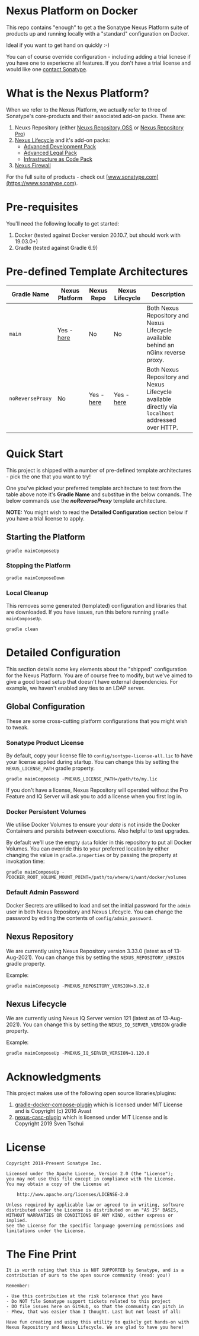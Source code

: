 # Nexus Platform on Docker

This repo contains "enough" to get a the Sonatype Nexus Platform suite of products up and running locally with a "standard" configuration on Docker.

Ideal if you want to get hand on quickly :-)

You can of course override configuration - including adding a trial licnese if you have one to experiecne all features. If you don't have a trial license and would like one [contact Sonatype](https://www.sonatype.com).

# What is the Nexus Platform?

When we refer to the Nexus Platform, we actually refer to three of Sonatype's core-products and their associated add-on packs. These are:

1. Neuxs Repository (either [Neuxs Repository OSS](https://www.sonatype.com/products/repository-oss) or [Nexus Repository Pro](https://www.sonatype.com/products/repository-pro?))
2. [Nexus Lifecycle](https://www.sonatype.com/products/open-source-security-dependency-management) and it's add-on packs:
    - [Advanced Development Pack](https://www.sonatype.com/product/advanced-development-pack)
    - [Advanced Legal Pack](https://www.sonatype.com/products/advanced-legal-pack)
    - [Infrastructure as Code Pack](https://www.sonatype.com/product/infrastructure-as-code)
3. [Nexus Firewall](https://www.sonatype.com/products/firewall)

For the full suite of products - check out [www.sonatype.com](https://www.sonatype.com).

# Pre-requisites

You'll need the following locally to get started:

1. Docker (tested against Docker version 20.10.7, but should work with 19.03.0+)
2. Gradle (tested against Gradle 6.9)

# Pre-defined Template Architectures

| Gradle Name      | Nexus Platform                                | Nexus Repo                               | Nexus Lifecycle                        | Description                                                                                       |
| ---------------- | --------------------------------------------- | ---------------------------------------- | -------------------------------------- | ------------------------------------------------------------------------------------------------- |
| `main`           | Yes - [here](http://nexus-platform.localhost) | No                                       | No                                     | Both Nexus Repository and Nexus Lifecycle available behind an nGinx reverse proxy.                |
| `noReverseProxy` | No                                            | Yes - [here](http://repo.localhost:8081) | Yes - [here](http://iq.localhost:8070) | Both Nexus Repository and Nexus Lifecycle available directly via `localhost` addressed over HTTP. |


# Quick Start

This project is shipped with a number of pre-defined template architectures - pick the one that you want to try!

One you've picked your preferred template architecture to test from the table above note it's **Gradle Name** and substitue in the below comands. The below commands use the ***noReverseProxy*** template architecture.

**NOTE:** You might wish to read the **Detailed Configuration** section below if you have a trial license to apply.

## Starting the Platform

```
gradle mainComposeUp
```

### Stopping the Platform

```
gradle mainComposeDown
```

### Local Cleanup

This removes some generated (templated) configuration and libraries that are downloaded. If you have issues, run this before running `gradle mainComposeUp`.

```
gradle clean
```

# Detailed Configuration

This section details some key elements about the "shipped" configuration for the Nexus Platform. You are of course free to modify, but we've aimed to give a good broad setup that doesn't have external dependencies. For example, we haven't enabled any ties to an LDAP server.

## Global Configuration

These are some cross-cutting platform configurations that you might wish to tweak.

### Sonatype Product License

By default, copy your license file to `config/sontype-license-all.lic` to have your license applied during startup. You can change this by setting the `NEXUS_LICENSE_PATH` gradle property.

```
gradle mainComposeUp -PNEXUS_LICENSE_PATH=/path/to/my.lic
```

If you don't have a license, Nexus Repository will operated without the Pro Feature and IQ Server will ask you to add a license when you first log in.

### Docker Persistent Volumes

We utilise Docker Volumes to ensure your *data* is not inside the Docker Containers and persists between executions. Also helpful to test upgrades.

By default we'll use the empty `data` folder in this repository to put all Docker Volumes. You can override this to your preferred location by either changing the value in `gradle.properties` or by passing the property at invokation time:

```
gradle mainComposeUp -PDOCKER_ROOT_VOLUME_MOUNT_POINT=/path/to/where/i/want/docker/volumes
```

### Default Admin Password

Docker Secrets are utilised to load and set the initial password for the `admin` user in both Nexus Repository and Nexus Lifecycle. You can change the password by editing the contents of `config/admin_password`.

## Nexus Repository

We are currently using Nexus Repository version 3.33.0 (latest as of 13-Aug-2021). You can change this by setting the `NEXUS_REPOSITORY_VERSION` gradle property.

Example:
```
gradle mainComposeUp -PNEXUS_REPOSITORY_VERSION=3.32.0
```

## Nexus Lifecycle

We are currently using Nexus IQ Server version 121 (latest as of 13-Aug-2021). You can change this by setting the `NEXUS_IQ_SERVER_VERSION` gradle property.

Example:
```
gradle mainComposeUp -PNEXUS_IQ_SERVER_VERSION=1.120.0
```

# Acknowledgments

This project makes use of the following open source libraries/plugins:
1. [gradle-docker-compose-plugin](https://github.com/avast/gradle-docker-compose-plugin) which is licensed under MIT License and is Copyright (c) 2016 Avast
2. [nexus-casc-plugin](https://github.com/asharapov/nexus-casc-plugin) which is licensed under MIT License and is Copyright 2019 Sven Tschui

# License
    Copyright 2019-Present Sonatype Inc.
    
    Licensed under the Apache License, Version 2.0 (the "License");
    you may not use this file except in compliance with the License.
    You may obtain a copy of the License at
    
        http://www.apache.org/licenses/LICENSE-2.0
    
    Unless required by applicable law or agreed to in writing, software
    distributed under the License is distributed on an "AS IS" BASIS,
    WITHOUT WARRANTIES OR CONDITIONS OF ANY KIND, either express or implied.
    See the License for the specific language governing permissions and
    limitations under the License.


# The Fine Print
    It is worth noting that this is NOT SUPPORTED by Sonatype, and is a contribution of ours to the open source community (read: you!)

    Remember:

    - Use this contribution at the risk tolerance that you have
    - Do NOT file Sonatype support tickets related to this project
    - DO file issues here on GitHub, so that the community can pitch in
    - Phew, that was easier than I thought. Last but not least of all:

    Have fun creating and using this utility to quikcly get hands-on with Nexus Repository and Nexus Lifecycle. We are glad to have you here!